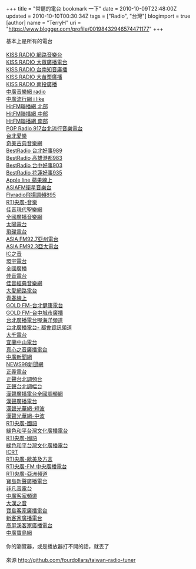 +++
title = "常聽的電台 bookmark 一下"
date = 2010-10-09T22:48:00Z
updated = 2010-10-10T00:30:34Z
tags = ["Radio", "台灣"]
blogimport = true 
[author]
	name = "TerryH"
	uri = "https://www.blogger.com/profile/00198432946574471177"
+++

基本上是所有的電台<br /><br /><a href="http://bcr.media.hinet.net/RA000042">KISS RADIO 網路音樂台</a><br /><a href="http://bcr.media.hinet.net/RA000040">KISS RADIO 大眾廣播電台</a><br /><a href="http://bcr.media.hinet.net/RA000044">KISS RADIO 台南知音廣播</a><br /><a href="http://bcr.media.hinet.net/RA000041">KISS RADIO 大苗栗廣播</a><br /><a href="http://bcr.media.hinet.net/RA000043">KISS RADIO 南投廣播</a><br /><a href="http://bcr.media.hinet.net/RA000007">中廣音樂網 radio</a><br /><a href="http://bcr.media.hinet.net/RA000009">中廣流行網 i like</a><br /><a href="http://bcr.media.hinet.net/RA000036">HitFM聯播網 北部</a><br /><a href="http://bcr.media.hinet.net/RA000035">HitFM聯播網 中部</a><br /><a href="http://bcr.media.hinet.net/RA000034">HitFM聯播網 南部</a><br /><a href="http://bcr.media.hinet.net/RA000080">POP Radio 917台北流行音樂電台</a><br /><a href="http://bcr.media.hinet.net/RA000018">台北愛樂</a><br /><a href="http://bcr.media.hinet.net/RA000014">奇美古典音樂網</a><br /><a href="http://bcr.media.hinet.net/RA000013">BestRadio 台北好事989</a><br /><a href="http://bcr.media.hinet.net/RA000012">BestRadio 高雄港都983</a><br /><a href="http://bcr.media.hinet.net/RA000010">BestRadio 台中好事903</a><br /><a href="http://bcr.media.hinet.net/RA000011">BestRadio 花蓮好事935</a><br /><a href="http://bcr.media.hinet.net/RA000001">Apple line 蘋果線上</a><br /><a href="http://bcr.media.hinet.net/RA000004">ASIAFM衛星音樂台</a><br /><a href="http://bcr.media.hinet.net/RA000019">Flyradio飛揚調頻895</a><br /><a href="http://bcr.media.hinet.net/RA000061">RTI央廣-音樂</a><br /><a href="http://bcr.media.hinet.net/RA000031">佳音現代聖樂網</a><br /><a href="http://bcr.media.hinet.net/RA000047">全國廣播音樂網</a><br /><a href="http://bcr.media.hinet.net/RA000064">太陽電台</a><br /><a href="http://bcr.media.hinet.net/RA000072">飛碟電台</a><br /><a href="http://bcr.media.hinet.net/RA000003">ASIA FM92.7亞州電台</a><br /><a href="http://bcr.media.hinet.net/RA000002">ASIA FM92.3亞太電台</a><br /><a href="http://bcr.media.hinet.net/RA000037">IC之音</a><br /><a href="http://bcr.media.hinet.net/RA000020">環宇電台</a><br /><a href="http://bcr.media.hinet.net/RA000068">全國廣播</a><br /><a href="http://bcr.media.hinet.net/RA000029">佳音電台</a><br /><a href="http://bcr.media.hinet.net/RA000030">佳音經典音樂網</a><br /><a href="http://bcr.media.hinet.net/RA000017">大愛網路電台</a><br /><a href="http://bcr.media.hinet.net/RA000079">青春線上</a><br /><a href="http://bcr.media.hinet.net/RA000027">GOLD FM-台北健康電台</a><br /><a href="http://bcr.media.hinet.net/RA000028">GOLD FM-台中城市廣播</a><br /><a href="http://bcr.media.hinet.net/RA000069">台北廣播電台喔海洋頻道</a><br /><a href="http://bcr.media.hinet.net/RA000070">台北廣播電台- 都會資訊頻道</a><br /><a href="http://bcr.media.hinet.net/RA000067">大千電台</a><br /><a href="http://bcr.media.hinet.net/RA000065">宜蘭中山電台</a><br /><a href="http://bcr.media.hinet.net/RA000033">真心之音廣播電台</a><br /><a href="http://bcr.media.hinet.net/RA000008">中廣新聞網</a><br /><a href="http://bcr.media.hinet.net/RA000073">NEWS98新聞網</a><br /><a href="http://bcr.media.hinet.net/RA000022">正義電台</a><br /><a href="http://bcr.media.hinet.net/RA000016">正聲台北調頻台</a><br /><a href="http://bcr.media.hinet.net/RA000015">正聲台北調幅台</a><br /><a href="http://bcr.media.hinet.net/RA000076">漢聲廣播電台全國調頻網</a><br /><a href="http://bcr.media.hinet.net/RA000074">漢聲廣播電台</a><br /><a href="http://bcr.media.hinet.net/RA000077">漢聲光華網-短波</a><br /><a href="http://bcr.media.hinet.net/RA000075">漢聲光華網-中波</a><br /><a href="http://bcr.media.hinet.net/RA000063">RTI央廣-國語</a><br /><a href="http://bcr.media.hinet.net/RA000032">綠色和平台灣文化廣播電台</a><br /><a href="http://bcr.media.hinet.net/RA000063">RTI央廣-國語</a><br /><a href="http://bcr.media.hinet.net/RA000032">綠色和平台灣文化廣播電台</a><br /><a href="http://bcr.media.hinet.net/RA000038">ICRT</a><br /><a href="http://bcr.media.hinet.net/RA000062">RTI央廣-歐美及方言</a><br /><a href="http://bcr.media.hinet.net/RA000060">RTI央廣-FM 中央廣播電台</a><br /><a href="http://bcr.media.hinet.net/RA000059">RTI央廣-亞洲頻道</a><br /><a href="http://bcr.media.hinet.net/RA000066">寶島新聲廣播電台</a><br /><a href="http://bcr.media.hinet.net/RA000071">非凡音電台</a><br /><a href="http://bcr.media.hinet.net/RA000006">中廣客家頻道</a><br /><a href="http://bcr.media.hinet.net/RA000021">大漢之音</a><br /><a href="http://bcr.media.hinet.net/RA000023">寶島客家廣播電台</a><br /><a href="http://bcr.media.hinet.net/RA000048">新客家廣播電台</a><br /><a href="http://bcr.media.hinet.net/RA000045">高屏溪客家廣播電台</a><br /><a href="http://bcr.media.hinet.net/RA000005">中廣寶島網</a><br /><br />你的瀏覽器，或是播放器打不開的話，就丟了<br /><br />來源 <a href="http://github.com/fourdollars/taiwan-radio-tuner">http://github.com/fourdollars/taiwan-radio-tuner</a>
